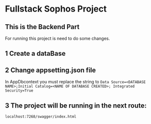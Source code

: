 # Fullstack Sophos Project 

## This is the Backend Part 

For running this project is need to do some changes. 

## 1 Create a dataBase 

## 2 Change appsetting.json file 
In AppDbcontext you must replace the string to 
``` Data Source=<DATABASE NAME>;Initial Catalog=<NAME OF DATABASE CREATED>; Integrated Security=True ``` 

## 3 The project will be running in the next route:
``` localhost:7268/swagger/index.html ```






